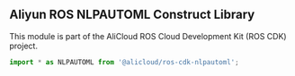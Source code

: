 ## Aliyun ROS NLPAUTOML Construct Library

This module is part of the AliCloud ROS Cloud Development Kit (ROS CDK) project.

```ts
import * as NLPAUTOML from '@alicloud/ros-cdk-nlpautoml';
```